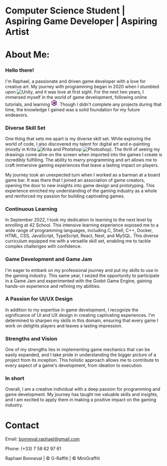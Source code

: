 # Computer Science Student | Aspiring Game Developer | Aspiring Artist

# About Me:
### Hello there!
I'm Raphael, a passionate and driven game developer with a love for creative art. My journey with programming began in 2020 when I stumbled upon <img alt="Unity" width="20px" src="https://www.vectorlogo.zone/logos/unity3d/unity3d-icon.svg" />, and it was love at first sight. For the next two years, I immersed myself in the world of game development, following online tutorials, and learning <img alt="C#" width="20px" src="https://raw.githubusercontent.com/devicons/devicon/master/icons/csharp/csharp-original.svg" />. Though I didn't complete any projects during that time, the knowledge I gained was a solid foundation for my future endeavors.


### Diverse Skill Set
One thing that sets me apart is my diverse skill set. While exploring the world of code, I also discovered my talent for digital art and e-painting (mostly in Krita <img alt="Krita" width="20px" src="https://upload.wikimedia.org/wikipedia/commons/6/63/Krita_Application_Logo.svg" /> and Photshop <img alt="Photoshop" width="20px" src="https://upload.wikimedia.org/wikipedia/commons/a/af/Adobe_Photoshop_CC_icon.svg" />). The thrill of seeing my drawings come alive on the screen when imported into the games I create is incredibly fulfilling. The ability to marry programming and art allows me to craft immersive gaming experiences that leave a lasting impact on players.

My journey took an unexpected turn when I worked as a barman at a board game bar. It was there that I joined an association of game creators, opening the door to new insights into game design and prototyping. This experience enriched my understanding of the gaming industry as a whole and reinforced my passion for building captivating games.


### Continuous Learning
In September 2022, I took my dedication to learning to the next level by enrolling at 42 School. This intensive learning experience exposed me to a wide range of programming languages, including C, Shell, C++, Docker, HTML, CSS, JavaScript, TypeScript, React, Nest, and MySQL. This diverse curriculum equipped me with a versatile skill set, enabling me to tackle complex challenges with confidence.


### Game Development and Game Jam
I'm eager to embark on my professional journey and put my skills to use in the gaming industry. This same year, I seized the opportunity to participate in a Game Jam and experimented with the Godot Game Engine, gaining hands-on experience and refining my abilities.


### A Passion for UI/UX Design
In addition to my expertise in game development, I recognize the significance of UI and UX design in creating captivating experiences. I'm determined to sharpen my skills in this domain, ensuring that every game I work on delights players and leaves a lasting impression.


### Strengths and Vision</h4>
One of my strengths lies in implementing game mechanics that can be easily expanded, and I take pride in understanding the bigger picture of a project from its inception. This holistic approach allows me to contribute to every aspect of a game's development, from ideation to execution.


### In short
Overall, I am a creative individual with a deep passion for programming and game development. My journey has taught me valuable skills and insights, and I am excited to apply them in making a positive impact on the gaming industry.



# Contact
Email: bonneval.raphael@gmail.com

Phone: (+33) 7 58 62 97 61

Raphael Bonneval | &copy; G-Raffiti | &copy; MiniGraffiti

